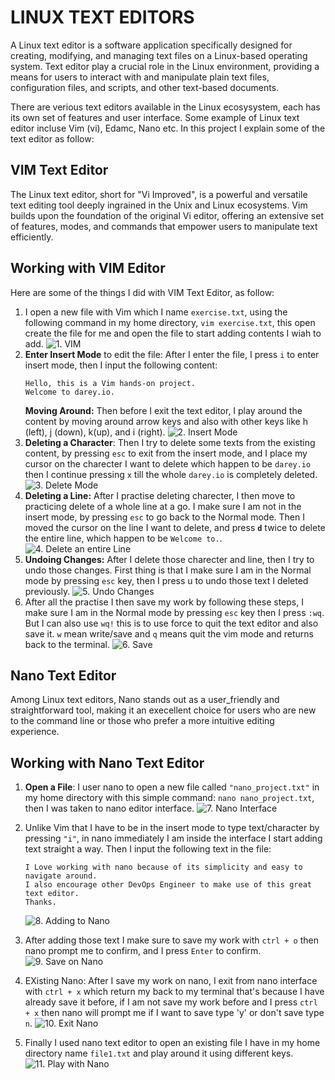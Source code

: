 # LINUX TEXT EDITORS

A Linux text editor is a software application specifically designed for creating, modifying, and managing text files on a Linux-based operating system. Text editor play a crucial role in the Linux environment, providing a means for users to interact with and manipulate plain text files, configuration files, and scripts, and other text-based documents.

There are verious text editors available in the Linux ecosysystem, each has its own set of features and user interface. Some example of Linux text editor incluse Vim (vi), Edamc, Nano etc. In this project I explain some of the text editor as follow:

## VIM Text Editor

The Linux text editor, short for "Vi Improved", is a powerful and versatile text editing tool deeply ingrained in the Unix and Linux ecosystems. Vim builds upon the foundation of the original Vi editor, offering an extensive set of features, modes, and commands that empower users to manipulate text efficiently. 

## Working with VIM Editor

Here are some of the things I did with VIM Text Editor, as follow:
1. I open a new file with Vim which I name `exercise.txt`, using the following command in my home directory, `vim exercise.txt`, this open create the file for me and open the file to start adding contents I wiah to add.
![1. VIM](./IMG/1.%20VIM.png)
2. **Enter Insert Mode** to edit the file: 
After I enter the file, I press `i` to enter insert mode, then I input the following content:
    ```
    Hello, this is a Vim hands-on project.
    Welcome to darey.io.
    ```
    **Moving Around:**
    Then before I exit the text editor, I play around the content by moving around arrow keys and also with other keys like h (left), j (down), k(up), and i (right).
![2. Insert Mode](./IMG/2.%20Insert%20Mode.png)
3. **Deleting a Character**:
Then I try to delete some texts from the existing content, by pressing `esc` to exit from the insert mode, and I place my cursor on the charecter I want to delete which happen to be `darey.io` then I continue pressing `x` till the whole `darey.io` is completely deleted.
![3. Delete Mode](./IMG/3.%20Delete%20Mode.png)
4. **Deleting a Line:**
After I practise deleting charecter, I then move to practicing delete of a whole line at a go. I make sure I am not in the insert mode, by pressing `esc` to go back to the Normal mode. Then I moved the cursor on the line I want to delete, and press **`d`** twice to delete the entire line, which happen to be `Welcome to.`.
![4. Delete an entire Line](./IMG/4.%20Delete%20Line.png)
5. **Undoing Changes:**
After I delete those charecter and line, then I try to undo those changes. First thing is that I make sure I am in the Normal mode by pressing `esc` key, then I press u to undo those text I deleted previously.
![5. Undo Changes](./IMG/5.%20Undo%20Changes.png)
6. After all the practise I then save my work by following these steps, I make sure I am in the Normal mode by pressing `esc` key then I press `:wq`. But I can also use `wq!` this is to use force to quit the text editor and also save it. `w` mean write/save and `q` means quit the vim mode and returns back to the terminal.
![6. Save](./IMG/6.%20Save.png)


## Nano Text Editor

Among Linux text editors, Nano stands out as a user_friendly and straightforward tool, making it an execellent choice for users who are new to the command line or those who prefer a more intuitive editing experience.

## Working with Nano Text Editor

1. **Open a File**:
I user nano to open a new file called `"nano_project.txt"` in my home directory with this simple command: 
`nano nano_project.txt`, then I was taken to nano editor interface.
![7. Nano Interface](./IMG/7.%20Nano%20Interface.png)

2. Unlike Vim that I have to be in the insert mode to type text/character by pressing `"i"`, in nano immediately I am inside the interface I start adding text straight a way. 
Then I input the following text in the file: 
    ```
    I Love working with nano because of its simplicity and easy to navigate around.
    I also encourage other DevOps Engineer to make use of this great text editor.
    Thanks.
    ```
    ![8. Adding to Nano](./IMG/8.%20Adding%20to%20Nano.png)

3. After adding those text I make sure to save my work with `ctrl + o` then nano prompt me to confirm, and I press `Enter` to confirm.
![9. Save on Nano](./IMG/9.%20Save%20on%20Nano.png)

4. EXisting Nano: After I save my work on nano, I exit from nano interface with `ctrl + x` which return my back to my terminal that's because I have already save it before, if I am not save my work before and I press `ctrl + x` then nano will prompt me if I want to save type 'y' or don't save type `n`.
![10. Exit Nano](./IMG/10.%20Exit%20Nano.png)
5. Finally I used nano text editor to open an existing file I have in my home directory name `file1.txt` and play around it using different keys.
![11. Play with Nano](./IMG/12.%20Play%20with%20Nano.png)





